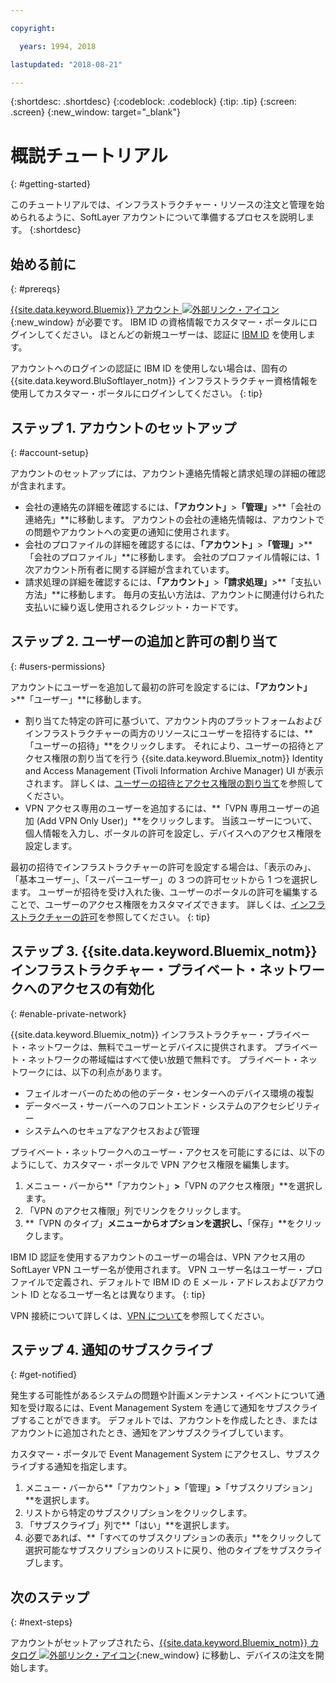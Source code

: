 ```yaml
---

copyright:

  years: 1994, 2018

lastupdated: "2018-08-21"

---
```


{:shortdesc: .shortdesc}
{:codeblock: .codeblock}
{:tip: .tip}
{:screen: .screen}
{:new_window: target="_blank"}


# 概説チュートリアル
{: #getting-started}

このチュートリアルでは、インフラストラクチャー・リソースの注文と管理を始められるように、SoftLayer アカウントについて準備するプロセスを説明します。
{:shortdesc}

## 始める前に
{: #prereqs}

[{{site.data.keyword.Bluemix}} アカウント ![外部リンク・アイコン](../icons/launch-glyph.svg "外部リンク・アイコン")](https://control.bluemix.net/){:new_window} が必要です。 IBM ID の資格情報でカスタマー・ポータルにログインしてください。 ほとんどの新規ユーザーは、認証に [IBM ID](/docs/account/softlayerlink.html#switchtoIBMid) を使用します。

アカウントへのログインの認証に IBM ID を使用しない場合は、固有の {{site.data.keyword.BluSoftlayer_notm}} インフラストラクチャー資格情報を使用してカスタマー・ポータルにログインしてください。
{: tip}

## ステップ 1. アカウントのセットアップ
{: #account-setup}

アカウントのセットアップには、アカウント連絡先情報と請求処理の詳細の確認が含まれます。
 * 会社の連絡先の詳細を確認するには、**「アカウント」**>**「管理」**>**「会社の連絡先」**に移動します。 アカウントの会社の連絡先情報は、アカウントでの問題やアカウントへの変更の通知に使用されます。
 * 会社のプロファイルの詳細を確認するには、**「アカウント」**>**「管理」**>**「会社のプロファイル」**に移動します。 会社のプロファイル情報には、1 次アカウント所有者に関する詳細が含まれています。
 * 請求処理の詳細を確認するには、**「アカウント」**>**「請求処理」**>**「支払い方法」**に移動します。 毎月の支払い方法は、アカウントに関連付けられた支払いに繰り返し使用されるクレジット・カードです。

## ステップ 2. ユーザーの追加と許可の割り当て
{: #users-permissions}

アカウントにユーザーを追加して最初の許可を設定するには、**「アカウント」**>**「ユーザー」**に移動します。
 * 割り当てた特定の許可に基づいて、アカウント内のプラットフォームおよびインフラストラクチャーの両方のリソースにユーザーを招待するには、**「ユーザーの招待」**をクリックします。 それにより、ユーザーの招待とアクセス権限の割り当てを行う {{site.data.keyword.Bluemix_notm}} Identity and Access Management (Tivoli Information Archive Manager) UI が表示されます。 詳しくは、[ユーザーの招待とアクセス権限の割り当て](/docs/iam/iamuserinv.html)を参照してください。
 * VPN アクセス専用のユーザーを追加するには、**「VPN 専用ユーザーの追加 (Add VPN Only User)」**をクリックします。 当該ユーザーについて、個人情報を入力し、ポータルの許可を設定し、デバイスへのアクセス権限を設定します。

最初の招待でインフラストラクチャーの許可を設定する場合は、「表示のみ」、「基本ユーザー」、「スーパーユーザー」の 3 つの許可セットから 1 つを選択します。 ユーザーが招待を受け入れた後、ユーザーのポータルの許可を編集することで、ユーザーのアクセス権限をカスタマイズできます。 詳しくは、[インフラストラクチャーの許可](/docs/iam/infrastructureaccess.html)を参照してください。
{: tip}

## ステップ 3. {{site.data.keyword.Bluemix_notm}} インフラストラクチャー・プライベート・ネットワークへのアクセスの有効化
{: #enable-private-network}

{{site.data.keyword.Bluemix_notm}} インフラストラクチャー・プライベート・ネットワークは、無料でユーザーとデバイスに提供されます。 プライベート・ネットワークの帯域幅はすべて使い放題で無料です。 プライベート・ネットワークには、以下の利点があります。
  * フェイルオーバーのための他のデータ・センターへのデバイス環境の複製
  * データベース・サーバーへのフロントエンド・システムのアクセシビリティー
  * システムへのセキュアなアクセスおよび管理

プライベート・ネットワークへのユーザー・アクセスを可能にするには、以下のようにして、カスタマー・ポータルで VPN アクセス権限を編集します。
  1. メニュー・バーから**「アカウント」**>**「VPN のアクセス権限」**を選択します。  
  2. 「VPN のアクセス権限」列でリンクをクリックします。
  3. **「VPN のタイプ」**メニューからオプションを選択し、**「保存」**をクリックします。  

IBM ID 認証を使用するアカウントのユーザーの場合は、VPN アクセス用の SoftLayer VPN ユーザー名が使用されます。 VPN ユーザー名はユーザー・プロファイルで定義され、デフォルトで IBM ID の E メール・アドレスおよびアカウント ID となるユーザー名とは異なります。
{: tip}

VPN 接続について詳しくは、[VPN について](/docs/infrastructure/iaas-vpn/about-vpn.html)を参照してください。

## ステップ 4. 通知のサブスクライブ
{: #get-notified}

発生する可能性があるシステムの問題や計画メンテナンス・イベントについて通知を受け取るには、Event Management System を通じて通知をサブスクライブすることができます。 デフォルトでは、アカウントを作成したとき、またはアカウントに追加されたとき、通知をアンサブスクライブしています。

カスタマー・ポータルで Event Management System にアクセスし、サブスクライブする通知を指定します。
  1. メニュー・バーから**「アカウント」**>**「管理」**>**「サブスクリプション」**を選択します。
  2. リストから特定のサブスクリプションをクリックします。
  3. 「サブスクライブ」列で**「はい」**を選択します。
  4. 必要であれば、**「すべてのサブスクリプションの表示」**をクリックして選択可能なサブスクリプションのリストに戻り、他のタイプをサブスクライブします。

## 次のステップ
{: #next-steps}

アカウントがセットアップされたら、[{{site.data.keyword.Bluemix_notm}} カタログ ![外部リンク・アイコン](../icons/launch-glyph.svg)](https://console.bluemix.net/catalog/?category=infrastructure){:new_window} に移動し、デバイスの注文を開始します。
